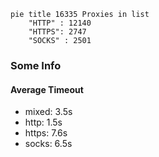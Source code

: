 
```mermaid
pie title 16335 Proxies in list
    "HTTP" : 12140
    "HTTPS": 2747
    "SOCKS" : 2501
```

### Some Info
#### Average Timeout

- mixed: 3.5s
- http: 1.5s
- https: 7.6s
- socks: 6.5s